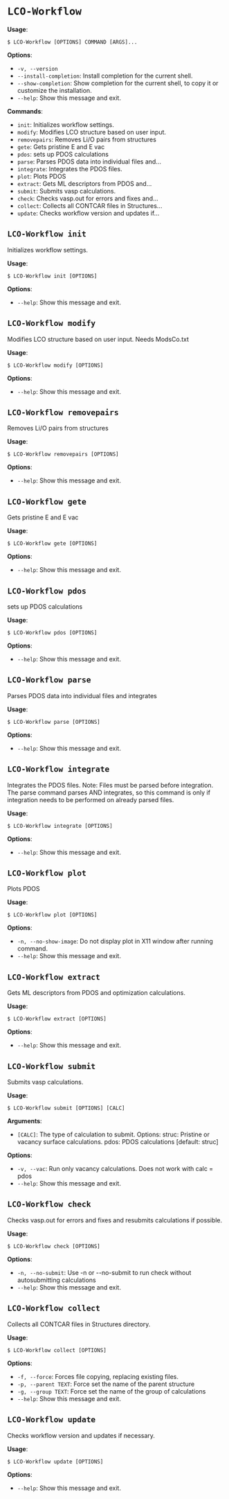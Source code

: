 # `LCO-Workflow`

**Usage**:

```console
$ LCO-Workflow [OPTIONS] COMMAND [ARGS]...
```

**Options**:

* `-v, --version`
* `--install-completion`: Install completion for the current shell.
* `--show-completion`: Show completion for the current shell, to copy it or customize the installation.
* `--help`: Show this message and exit.

**Commands**:

* `init`: Initializes workflow settings.
* `modify`: Modifies LCO structure based on user input.
* `removepairs`: Removes Li/O pairs from structures
* `gete`: Gets pristine E and E vac
* `pdos`: sets up PDOS calculations
* `parse`: Parses PDOS data into individual files and...
* `integrate`: Integrates the PDOS files.
* `plot`: Plots PDOS
* `extract`: Gets ML descriptors from PDOS and...
* `submit`: Submits vasp calculations.
* `check`: Checks vasp.out for errors and fixes and...
* `collect`: Collects all CONTCAR files in Structures...
* `update`: Checks workflow version and updates if...

## `LCO-Workflow init`

Initializes workflow settings.

**Usage**:

```console
$ LCO-Workflow init [OPTIONS]
```

**Options**:

* `--help`: Show this message and exit.

## `LCO-Workflow modify`

Modifies LCO structure based on user input. Needs ModsCo.txt

**Usage**:

```console
$ LCO-Workflow modify [OPTIONS]
```

**Options**:

* `--help`: Show this message and exit.

## `LCO-Workflow removepairs`

Removes Li/O pairs from structures

**Usage**:

```console
$ LCO-Workflow removepairs [OPTIONS]
```

**Options**:

* `--help`: Show this message and exit.

## `LCO-Workflow gete`

Gets pristine E and E vac

**Usage**:

```console
$ LCO-Workflow gete [OPTIONS]
```

**Options**:

* `--help`: Show this message and exit.

## `LCO-Workflow pdos`

sets up PDOS calculations

**Usage**:

```console
$ LCO-Workflow pdos [OPTIONS]
```

**Options**:

* `--help`: Show this message and exit.

## `LCO-Workflow parse`

Parses PDOS data into individual files and integrates

**Usage**:

```console
$ LCO-Workflow parse [OPTIONS]
```

**Options**:

* `--help`: Show this message and exit.

## `LCO-Workflow integrate`

Integrates the PDOS files. Note: Files must be parsed before integration. The parse command parses AND integrates, so this command is only if integration needs to be performed on already parsed files.

**Usage**:

```console
$ LCO-Workflow integrate [OPTIONS]
```

**Options**:

* `--help`: Show this message and exit.

## `LCO-Workflow plot`

Plots PDOS

**Usage**:

```console
$ LCO-Workflow plot [OPTIONS]
```

**Options**:

* `-n, --no-show-image`: Do not display plot in X11 window after running command.
* `--help`: Show this message and exit.

## `LCO-Workflow extract`

Gets ML descriptors from PDOS and optimization calculations.

**Usage**:

```console
$ LCO-Workflow extract [OPTIONS]
```

**Options**:

* `--help`: Show this message and exit.

## `LCO-Workflow submit`

Submits vasp calculations.

**Usage**:

```console
$ LCO-Workflow submit [OPTIONS] [CALC]
```

**Arguments**:

* `[CALC]`: The type of calculation to submit. Options: struc: Pristine or vacancy surface calculations. pdos: PDOS calculations  [default: struc]

**Options**:

* `-v, --vac`: Run only vacancy calculations. Does not work with calc = pdos
* `--help`: Show this message and exit.

## `LCO-Workflow check`

Checks vasp.out for errors and fixes and resubmits calculations if possible.

**Usage**:

```console
$ LCO-Workflow check [OPTIONS]
```

**Options**:

* `-n, --no-submit`: Use -n or --no-submit to run check without autosubmitting calculations
* `--help`: Show this message and exit.

## `LCO-Workflow collect`

Collects all CONTCAR files in Structures directory.

**Usage**:

```console
$ LCO-Workflow collect [OPTIONS]
```

**Options**:

* `-f, --force`: Forces file copying, replacing existing files.
* `-p, --parent TEXT`: Force set the name of the parent structure
* `-g, --group TEXT`: Force set the name of the group of calculations
* `--help`: Show this message and exit.

## `LCO-Workflow update`

Checks workflow version and updates if necessary.

**Usage**:

```console
$ LCO-Workflow update [OPTIONS]
```

**Options**:

* `--help`: Show this message and exit.
